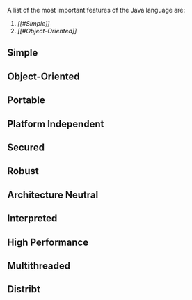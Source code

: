 A list of the most important features of the Java language are:
1. *[[#Simple]]*
2. *[[#Object-Oriented]]*
## Simple

## Object-Oriented

## Portable

## Platform Independent

## Secured

## Robust

## Architecture Neutral

## Interpreted

## High Performance

## Multithreaded

## Distribt